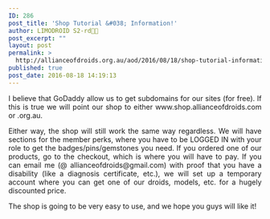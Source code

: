 ```yaml
---
ID: 286
post_title: 'Shop Tutorial &#038; Information!'
author: LIMODROID S2-rd🔭🔬
post_excerpt: ""
layout: post
permalink: >
  http://allianceofdroids.org.au/aod/2016/08/18/shop-tutorial-information/
published: true
post_date: 2016-08-18 14:19:13
---
```

<p style="text-align: justify;">I believe that GoDaddy allow us to get subdomains for our sites (for free). If this is true we will point our shop to either www.shop.allianceofdroids.com or .org.au.</p>
<p style="text-align: justify;">Either way, the shop will still work the same way regardless. We will have sections for the member perks, where you have to be LOGGED IN with your role to get the badges/pins/gemstones you need. If you ordered one of our products, go to the checkout, which is where you will have to pay. If you can email me (@ allianceofdroids@gmail.com) with proof that you have a disability (like a diagnosis certificate, etc.), we will set up a temporary account where you can get one of our droids, models, etc. for a hugely discounted price.</p>
<p style="text-align: justify;">The shop is going to be very easy to use, and we hope you guys will like it!</p>